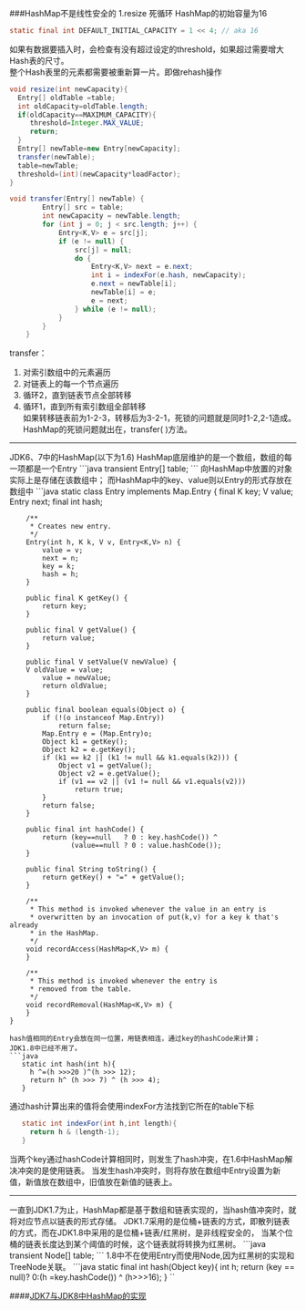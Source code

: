 ###HashMap不是线性安全的
1.resize 死循环
HashMap的初始容量为16
```java
static final int DEFAULT_INITIAL_CAPACITY = 1 << 4; // aka 16
```

如果有数据要插入时，会检查有没有超过设定的threshold，如果超过需要增大Hash表的尺寸。<br/>
整个Hash表里的元素都需要被重新算一片。即做rehash操作<br/>

```java
void resize(int newCapacity){
  Entry[] oldTable =table;
  int oldCapacity=oldTable.length;
  if(oldCapacity==MAXIMUM_CAPACITY){
     threshold=Integer.MAX_VALUE;
     return;
  }
  Entry[] newTable=new Entry[newCapacity];
  transfer(newTable);
  table=newTable;
  threshold=(int)(newCapacity*loadFactor);
}
```


```java
void transfer(Entry[] newTable) {
        Entry[] src = table;
        int newCapacity = newTable.length;
        for (int j = 0; j < src.length; j++) {
            Entry<K,V> e = src[j];
            if (e != null) {
                src[j] = null;
                do {
                    Entry<K,V> next = e.next;
                    int i = indexFor(e.hash, newCapacity);
                    e.next = newTable[i];
                    newTable[i] = e;
                    e = next;
                } while (e != null);
            }
        }
    }
```
transfer：<br/>
1. 对索引数组中的元素遍历<br/>
2. 对链表上的每一个节点遍历<br/>
3. 循环2，直到链表节点全部转移<br/>
4. 循环1，直到所有索引数组全部转移<br/>
如果转移链表前为1-2-3，转移后为3-2-1，死锁的问题就是同时1-2,2-1造成。<br/>
HashMap的死锁问题就出在，transfer( )方法。<br/>
<hr/>
JDK6、7中的HashMap(以下为1.6)
HashMap底层维护的是一个数组，数组的每一项都是一个Entry
```java
  transient Entry<k,v>[] table;
```
向HashMap中放置的对象实际上是存储在该数组中；
而HashMap中的key、value则以Entry的形式存放在数组中
```java
    static class Entry<K,V> implements Map.Entry<K,V> {
        final K key;
        V value;
        Entry<K,V> next;
        final int hash;

        /**
         * Creates new entry.
         */
        Entry(int h, K k, V v, Entry<K,V> n) {
            value = v;
            next = n;
            key = k;
            hash = h;
        }

        public final K getKey() {
            return key;
        }

        public final V getValue() {
            return value;
        }

        public final V setValue(V newValue) {
	    V oldValue = value;
            value = newValue;
            return oldValue;
        }

        public final boolean equals(Object o) {
            if (!(o instanceof Map.Entry))
                return false;
            Map.Entry e = (Map.Entry)o;
            Object k1 = getKey();
            Object k2 = e.getKey();
            if (k1 == k2 || (k1 != null && k1.equals(k2))) {
                Object v1 = getValue();
                Object v2 = e.getValue();
                if (v1 == v2 || (v1 != null && v1.equals(v2)))
                    return true;
            }
            return false;
        }

        public final int hashCode() {
            return (key==null   ? 0 : key.hashCode()) ^
                   (value==null ? 0 : value.hashCode());
        }

        public final String toString() {
            return getKey() + "=" + getValue();
        }

        /**
         * This method is invoked whenever the value in an entry is
         * overwritten by an invocation of put(k,v) for a key k that's already
         * in the HashMap.
         */
        void recordAccess(HashMap<K,V> m) {
        }

        /**
         * This method is invoked whenever the entry is
         * removed from the table.
         */
        void recordRemoval(HashMap<K,V> m) {
        }
    }

```
hash值相同的Entry会放在同一位置，用链表相连，通过key的hashCode来计算；
JDK1.8中已经不用了。
```java
   static int hash(int h){
     h ^=(h >>>20 )^(h >>> 12);
     return h^ (h >>> 7) ^ (h >>> 4);
   }
```
通过hash计算出来的值将会使用indexFor方法找到它所在的table下标
```java
   static int indexFor(int h,int length){
     return h & (length-1);
   }
```
当两个key通过hashCode计算相同时，则发生了hash冲突，在1.6中HashMap解决冲突的是使用链表。
当发生hash冲突时，则将存放在数组中Entry设置为新值，新值放在数组中，旧值放在新值的链表上。

<hr/>
一直到JDK1.7为止，HashMap都是基于数组和链表实现的，当hash值冲突时，就将对应节点以链表的形式存储。
JDK1.7采用的是位桶+链表的方式，即散列链表的方式，而在JDK1.8中采用的是位桶+链表/红黑树，是非线程安全的，
当某个位桶的链表长度达到某个阈值的时候，这个链表就将转换为红黑树。
```java
  transient Node<K,V>[] table;
```
1.8中不在使用Entry而使用Node,因为红黑树的实现和TreeNode关联。
```java
  static final int hash(Object key){
    int h;
    return (key == null)? 0:(h =key.hashCode()) ^ (h>>>16);
  }
``


####[JDK7与JDK8中HashMap的实现](https://my.oschina.net/hosee/blog/618953)
